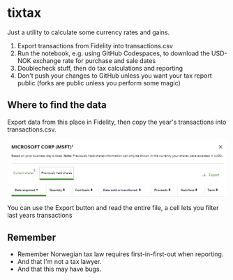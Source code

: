 # tixtax

Just a utility to calculate some currency rates and gains.

1. Export transactions from Fidelity into transactions.csv
2. Run the notebook, e.g. using GitHub Codespaces, to download the USD-NOK exchange rate for purchase and sale dates
3. Doublecheck stuff, then do tax calculations and reporting
4. Don't push your changes to GitHub unless you want your tax report public (forks are public unless you perform some magic)

## Where to find the data

Export data from this place in Fidelity, then copy the year's transactions into transactions.csv.

![Fidelity Export](fidelity_export.png)

You can use the Export button and read the entire file, a cell lets you filter last years transactions

## Remember

* Remember Norwegian tax law requires first-in-first-out when reporting. 
* And that I'm not a tax lawyer. 
* And that this may have bugs.